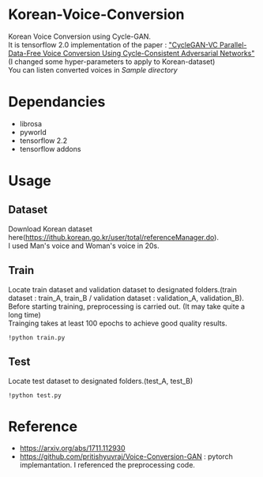 # Korean-Voice-Conversion

Korean Voice Conversion using Cycle-GAN.  
It is tensorflow 2.0 implementation of the paper : ["CycleGAN-VC Parallel-Data-Free Voice Conversion Using Cycle-Consistent Adversarial Networks"](https://arxiv.org/abs/1711.112930) (I changed some hyper-parameters to apply to Korean-dataset)  
You can listen converted voices in *Sample directory*

# Dependancies

* librosa
* pyworld
* tensorflow 2.2
* tensorflow addons

# Usage

## Dataset

Download Korean dataset here(https://ithub.korean.go.kr/user/total/referenceManager.do).  
I used Man's voice and Woman's voice in 20s.

## Train
Locate train dataset and validation dataset to designated folders.(train dataset : train_A, train_B / validation dataset : validation_A, validation_B). Before starting training, preprocessing is carried out. (It may take quite a long time)  
Trainging takes at least 100 epochs to achieve good quality results.

    !python train.py
  
## Test
Locate test dataset to designated folders.(test_A, test_B)

    !python test.py
    
# Reference

* https://arxiv.org/abs/1711.112930
* https://github.com/pritishyuvraj/Voice-Conversion-GAN : pytorch implemantation. I referenced the preprocessing code.

    
    
 
    
 









